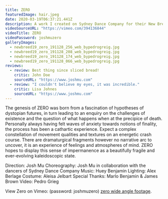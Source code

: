 ```yaml
---
title: ZERO
featuredImage: hair.jpeg
date: 2020-03-19T06:37:21.441Z
description: A work I created on Sydney Dance Company for their New Breed 2019 Season
videoSourceURL: "https://vimeo.com/394136844"
videoTitle: ZERO
videoPassword: joshmuzero
galleryImages:
  - newbreed19_zero_191128_256_web_bypedrogreig.jpg
  - newbreed19_zero_191128_208_web_bypedrogreig.jpg
  - newbreed19_zero_191128_174_web_bypedrogreig.jpg
  - newbreed19_zero_191128_066_web_bypedrogreig.jpg
reviews:
  - review: Best thing since sliced bread!
    critic: John Doe
    sourceURL: "https://www.joshmu.com"
  - review: "I couldn't believe my eyes, it was incredible."
    critic: Lisa Johnes
    sourceURL: "https://www.joshmu.com"
---
```


The genesis of ZERO was born from a fascination of hypotheses of dystopian futures, in turn leading to an enquiry on the challenges of existence and the question of what happens when at the precipice of death. Personally always having felt waves of anxiety towards notions of finality, the process has been a cathartic experience. Expect a complex constellation of movement qualities and textures on an energetic crash course. There are dramaturgical fragments however no narrative arc to uncover, it is an experience of feelings and atmospheres of mind. ZERO hopes to display this sense of impermanence as a beautifully fragile and ever-evolving kaleidoscopic state.

Direction: Josh Mu Choreography: Josh Mu in collaboration with the dancers of Sydney Dance Company Music: Huey Benjamin Lighting: Alex Berlage
Costume: Aleisa Jelbart
Special Thanks: Marlo Benjamin & James Brown
Video: Pedro Grieg

View Zero on Vimeo: (password: joshmuzero) [zero wide angle footage](https://vimeo.com/394136844).
